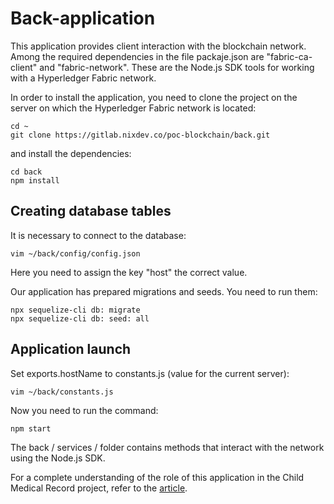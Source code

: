 # Back-application

This application provides client interaction with the blockchain network. Among the required dependencies in the file packaje.json are "fabric-ca-client" and "fabric-network". These are the Node.js SDK tools for working with a Hyperledger Fabric network.

In order to install the application, you need to clone the project on the server on which the Hyperledger Fabric network is located:
```
cd ~
git clone https://gitlab.nixdev.co/poc-blockchain/back.git
```
and install the dependencies:
```
cd back
npm install
```
## Creating database tables

It is necessary to connect to the database:
```
vim ~/back/config/config.json
```
Here you need to assign the key "host" the correct value.

Our application has prepared migrations and seeds. You need to run them:
```
npx sequelize-cli db: migrate
npx sequelize-cli db: seed: all
```
## Application launch

Set exports.hostName to constants.js (value for the current server):
```
vim ~/back/constants.js
```
Now you need to run the command:
```
npm start
```
The back / services / folder contains methods that interact with the network using the Node.js SDK.

For a complete understanding of the role of this application in the Child Medical Record project, refer to the [article](https://www.google.com).